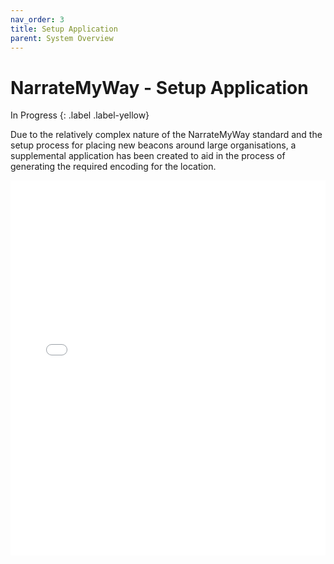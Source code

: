 ```yaml
---
nav_order: 3
title: Setup Application
parent: System Overview
---
```


# NarrateMyWay - Setup Application

In Progress
{: .label .label-yellow}

Due to the relatively complex nature of the NarrateMyWay standard and the setup process for placing new beacons around large organisations, a supplemental application has been created to aid in the process of generating the required encoding for the location.

<embed src="../images/NMW-Setup.pdf" type="application/pdf" width="100%" height="600px" />
